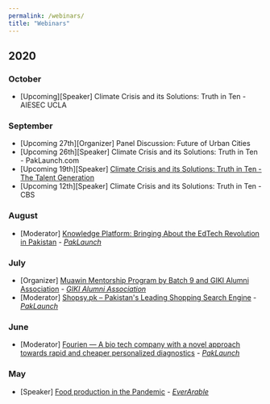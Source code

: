 ```yaml
---
permalink: /webinars/
title: "Webinars"
---
```


## 2020
### October
- [Upcoming][Speaker] Climate Crisis and its Solutions: Truth in Ten - AIESEC UCLA

### September
- [Upcoming 27th][Organizer] Panel Discussion: Future of Urban Cities
- [Upcoming 26th][Speaker] Climate Crisis and its Solutions: Truth in Ten - PakLaunch.com
- [Upcoming 19th][Speaker] [Climate Crisis and its Solutions: Truth in Ten - The Talent Generation][9]
- [Upcoming 12th][Speaker] Climate Crisis and its Solutions: Truth in Ten - CBS

### August
- [Moderator] [Knowledge Platform: Bringing About the EdTech Revolution in Pakistan][8] - [*PakLaunch*][4]

### July
- [Organizer] [Muawin Mentorship Program by Batch 9 and GIKI Alumni Association][6]  - [*GIKI Alumni Association*][7]
- [Moderator] [Shopsy.pk – Pakistan's Leading Shopping Search Engine][5] - [*PakLaunch*][4]

### June
- [Moderator] [Fourien — A bio tech company with a novel approach towards rapid and cheaper personalized diagnostics][3] - [*PakLaunch*][4]

### May
- [Speaker] [Food production in the Pandemic][1] - [*EverArable*][2]



[1]: <https://www.meetup.com/noisebridge/events/270651919/>
[2]: <https://everarable.com/>

[3]: <https://www.youtube.com/watch?v=7zrfZJ-WL7A>
[4]: <https://paklaunch.com/videos/>

[5]: <https://www.youtube.com/watch?v=RIhioGA1VA4&feature=youtu.be>

[6]: <https://www.youtube.com/watch?v=6Ctqfv20Zq4&feature=youtu.be>
[7]: <https://gikialumni.org/mentorship/>

[8]: <https://www.youtube.com/watch?v=JLfJUy6WvhM&feature=emb_title>

[9]: <https://rayyanzahid.com/climate-crisis-presentation-ztkg/>
